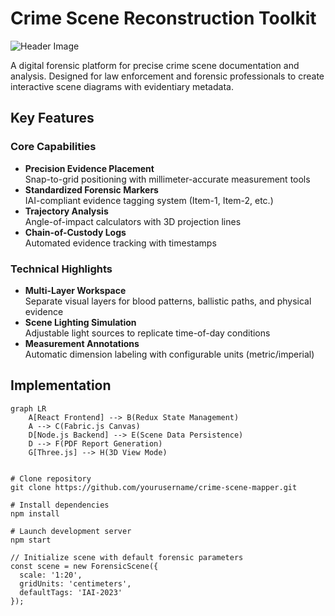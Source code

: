 # Crime Scene Reconstruction Toolkit

![Header Image](https://via.placeholder.com/1200x400?text=Crime+Scene+Reconstruction+Toolkit+Demo)

A digital forensic platform for precise crime scene documentation and analysis. Designed for law enforcement and forensic professionals to create interactive scene diagrams with evidentiary metadata.

## Key Features

### Core Capabilities
- **Precision Evidence Placement**  
  Snap-to-grid positioning with millimeter-accurate measurement tools
- **Standardized Forensic Markers**  
  IAI-compliant evidence tagging system (Item-1, Item-2, etc.)
- **Trajectory Analysis**  
  Angle-of-impact calculators with 3D projection lines
- **Chain-of-Custody Logs**  
  Automated evidence tracking with timestamps

### Technical Highlights
- **Multi-Layer Workspace**  
  Separate visual layers for blood patterns, ballistic paths, and physical evidence
- **Scene Lighting Simulation**  
  Adjustable light sources to replicate time-of-day conditions
- **Measurement Annotations**  
  Automatic dimension labeling with configurable units (metric/imperial)

## Implementation

```mermaid
graph LR
    A[React Frontend] --> B(Redux State Management)
    A --> C(Fabric.js Canvas)
    D[Node.js Backend] --> E(Scene Data Persistence)
    D --> F(PDF Report Generation)
    G[Three.js] --> H(3D View Mode)


# Clone repository
git clone https://github.com/yourusername/crime-scene-mapper.git

# Install dependencies
npm install

# Launch development server
npm start

// Initialize scene with default forensic parameters
const scene = new ForensicScene({
  scale: '1:20',
  gridUnits: 'centimeters',
  defaultTags: 'IAI-2023'
});
